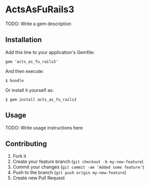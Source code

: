 # ActsAsFuRails3

TODO: Write a gem description

## Installation

Add this line to your application's Gemfile:

    gem 'acts_as_fu_rails3'

And then execute:

    $ bundle

Or install it yourself as:

    $ gem install acts_as_fu_rails3

## Usage

TODO: Write usage instructions here

## Contributing

1. Fork it
2. Create your feature branch (`git checkout -b my-new-feature`)
3. Commit your changes (`git commit -am 'Added some feature'`)
4. Push to the branch (`git push origin my-new-feature`)
5. Create new Pull Request
